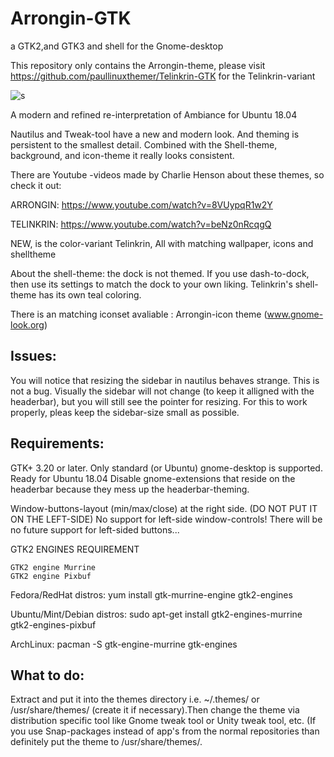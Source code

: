 # Arrongin-GTK
a GTK2,and GTK3 and shell for the Gnome-desktop

This repository only contains the Arrongin-theme, 
please visit https://github.com/paullinuxthemer/Telinkrin-GTK for the Telinkrin-variant

![s](https://cn.pling.com/img/6/6/d/b/a3f4d4dfbb6340c0e6a75bd68d38c8c2c527.jpg)


A modern and refined re-interpretation of Ambiance for Ubuntu 18.04

Nautilus and Tweak-tool have a new and modern look. And theming is persistent to the smallest detail. Combined with the Shell-theme, background, and icon-theme it really looks consistent.

There are Youtube -videos made by Charlie Henson about these themes, so check it out:

ARRONGIN: https://www.youtube.com/watch?v=8VUypqR1w2Y

TELINKRIN: https://www.youtube.com/watch?v=beNz0nRcqgQ

NEW, is the color-variant Telinkrin, All with matching wallpaper, icons and shelltheme


About the shell-theme: the dock is not themed. If you use dash-to-dock, then use its settings to match the dock to your own liking. Telinkrin's shell-theme has its own teal coloring.

There is an matching iconset avaliable : Arrongin-icon theme (www.gnome-look.org)

## Issues:


You will notice that resizing the sidebar in nautilus behaves strange. This is not a bug. Visually the sidebar will not change (to keep it alligned with the headerbar), but you will still see the pointer for resizing. For this to work properly, pleas keep the sidebar-size small as possible.

## Requirements:

GTK+ 3.20 or later. Only standard (or Ubuntu) gnome-desktop is supported. Ready for Ubuntu 18.04 Disable gnome-extensions that reside on the headerbar because they mess up the headerbar-theming.

Window-buttons-layout (min/max/close) at the right side. (DO NOT PUT IT ON THE LEFT-SIDE) No support for left-side window-controls! There will be no future support for left-sided buttons...

GTK2 ENGINES REQUIREMENT

    GTK2 engine Murrine
    GTK2 engine Pixbuf

Fedora/RedHat distros: yum install gtk-murrine-engine gtk2-engines

Ubuntu/Mint/Debian distros: sudo apt-get install gtk2-engines-murrine gtk2-engines-pixbuf

ArchLinux: pacman -S gtk-engine-murrine gtk-engines

## What to do:

Extract and put it into the themes directory i.e. ~/.themes/ or /usr/share/themes/ (create it if necessary).Then change the theme via distribution specific tool like Gnome tweak tool or Unity tweak tool, etc. (If you use Snap-packages instead of app's from the normal repositories than definitely put the theme to /usr/share/themes/.

